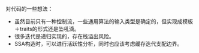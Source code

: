 对代码的一些想法：
+ 虽然目前只有一种控制流，一些通用算法的输入类型是确定的，但实现成模板＋traits的形式还是坠吼滴。
+ 很多迭代是递归实现的，存在栈溢出风险。
+ SSA构造时，可以进行活跃性分析，同时也应该考虑缓存迭代支配边界。